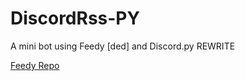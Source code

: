 # DiscordRss-PY
A mini bot using Feedy [ded] and Discord.py REWRITE

[Feedy Repo](https://github.com/c-data/feedy)

